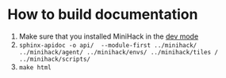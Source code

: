 # How to build documentation

1. Make sure that you installed MiniHack in the [dev mode](../README.md#extending-minihack)
2. `sphinx-apidoc -o api/  --module-first ../minihack/ ../minihack/agent/ ../minihack/envs/ ../minihack/tiles
/ ../minihack/scripts/`
3. `make html`